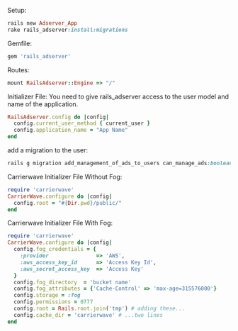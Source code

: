 Setup:

```ruby
rails new Adserver_App
rake rails_adserver:install:migrations
```

Gemfile:

```ruby
gem 'rails_adserver'
```

Routes:

```ruby
mount RailsAdserver::Engine => "/"
```

Initializer File:
You need to give rails_adserver access to the user model and name of the application.

```ruby
RailsAdserver.config do |config|
  config.current_user_method { current_user }
  config.application_name = "App Name"
end
```

add a migration to the user:

```ruby
rails g migration add_management_of_ads_to_users can_manage_ads:boolean
```

Carrierwave Initializer File Without Fog:

```ruby
require 'carrierwave'
CarrierWave.configure do |config|
  config.root = "#{Dir.pwd}/public/"
end
```

Carrierwave Initializer File With Fog:

```ruby
require 'carrierwave'
CarrierWave.configure do |config|
  config.fog_credentials = {
    :provider               => 'AWS',
    :aws_access_key_id      => 'Access Key Id',
    :aws_secret_access_key  => 'Access Key'
  }
  config.fog_directory  = 'bucket name'
  config.fog_attributes = {'Cache-Control' => 'max-age=315576000'}
  config.storage = :fog
  config.permissions = 0777
  config.root = Rails.root.join('tmp') # adding these...
  config.cache_dir = 'carrierwave' # ...two lines
end
```
